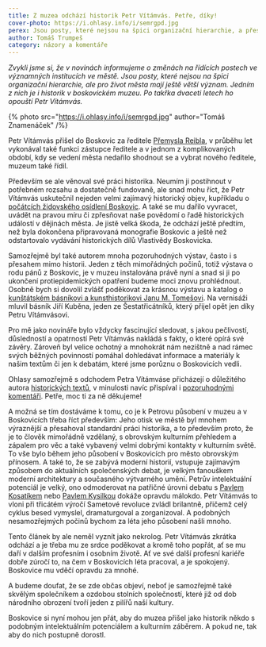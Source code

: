 ```yaml
---
title: Z muzea odchází historik Petr Vítámvás. Petře, díky!
cover-photo: https://i.ohlasy.info/i/semrgpd.jpg
perex: Jsou posty, které nejsou na špici organizační hierarchie, a přesto mají pro život města velký význam. Jedním z nich je i historik v boskovickém muzeu. Po takřka dvaceti letech ho opouští Petr Vítámvás.
author: Tomáš Trumpeš
category: názory a komentáře
---
```


*Zvykli jsme si, že v novinách informujeme o změnách na řídících postech ve významných institucích ve městě. Jsou posty, které nejsou na špici organizační hierarchie, ale pro život města mají ještě větší význam. Jedním z nich je i historik v boskovickém muzeu. Po takřka dvaceti letech ho opouští Petr Vítámvás.*

{% photo src="https://i.ohlasy.info/i/semrgpd.jpg" author="Tomáš Znamenáček" /%}

Petr Vítámvás přišel do Boskovic za ředitele [Přemysla Reibla](https://ohlasy.info/clanky/2020/05/premek-reibl.html), v průběhu let vykonával také funkci zástupce ředitele a v jednom z komplikovaných období, kdy se vedení města nedařilo shodnout se a vybrat nového ředitele, muzeum také řídil.

Především se ale věnoval své práci historika. Neumím ji postihnout v potřebném rozsahu a dostatečně fundovaně, ale snad mohu říct, že Petr Vítámvás uskutečnil nejeden velmi zajímavý historický objev, kupříkladu o [počátcích židovského osídlení Boskovic](https://ohlasy.info/clanky/2016/06/pocatky-zidovske-ctvrti.html). A také se mu dařilo vyvracet, uvádět na pravou míru či zpřesňovat naše povědomí o řadě historických událostí v dějinách města. Je jistě velká škoda, že odchází ještě předtím, než byla dokončena připravovaná monografie Boskovic a ještě než odstartovalo vydávání historických dílů Vlastivědy Boskovicka.

Samozřejmě byl také autorem mnoha pozoruhodných výstav, často i s přesahem mimo historii. Jeden z těch mimořádných počinů, totiž výstava o rodu pánů z Boskovic, je v muzeu instalována právě nyní a snad si ji po ukončení protiepidemických opatření budeme moci znovu prohlédnout. Osobně bych si dovolil zvlášť poděkovat za krásnou výstavu a katalog o [kunštátském básníkovi a kunsthistorikovi Janu M. Tomešovi](https://ohlasy.info/clanky/2016/08/slovo-a-tvar.html). Na vernisáži mluvil básník Jiří Kuběna, jeden ze Šestatřicátníků, který přijel opět jen díky Petru Vítámvásovi.

Pro mě jako novináře bylo vždycky fascinující sledovat, s jakou pečlivostí, důsledností a opatrností Petr Vítámvás nakládá s fakty, o které opírá své závěry. Zároveň byl velice ochotný a mnohokrát nám nezištně a nad rámec svých běžných povinností pomáhal dohledávat informace a materiály k našim textům či jen k debatám, které jsme porůznu o Boskovicích vedli.

Ohlasy samozřejmě s odchodem Petra Vítámváse přicházejí o důležitého autora [historických textů](https://archiv.ohlasy.info/?serial=depozitar), v minulosti navíc přispíval i [pozoruhodnými komentáři](https://archiv.ohlasy.info/?autor=Petr%20V%C3%ADt%C3%A1mv%C3%A1s&rubrika=n%C3%A1zory%20a%20koment%C3%A1%C5%99e). Petře, moc ti za ně děkujeme!

A možná se tím dostáváme k tomu, co je k Petrovu působení v muzeu a v Boskovicích třeba říct především: Jeho otisk ve městě byl mnohem výraznější a přesahoval standardní práci historika, a to především proto, že je to člověk mimořádně vzdělaný, s obrovským kulturním přehledem a zápalem pro věc a také vybavený velmi dobrými kontakty v kulturním světě. To vše bylo během jeho působení v Boskovicích pro město obrovským přínosem. A také to, že se zabývá moderní historií, vstupuje zajímavým způsobem do aktuálních společenských debat, je velkým fanouškem moderní architektury a současného výtvarného umění. Petrův intelektuální potenciál je velký, ono odmoderovat na patřičné úrovni debatu s [Pavlem Kosatíkem](https://ohlasy.info/clanky/2019/10/kosatik.html) nebo [Pavlem Kysilkou](https://ohlasy.info/clanky/2019/11/beseda-kysilka.html) dokáže opravdu málokdo. Petr Vítámvás to vloni při třicátém výročí Sametové revoluce zvládl brilantně, přičemž celý cyklus besed vymyslel, dramaturgoval a zorganizoval. A podobných nesamozřejmých počinů bychom za léta jeho působení našli mnoho.

Tento článek by ale neměl vyznít jako nekrolog. Petr Vítámvás zkrátka odchází a je třeba mu ze srdce poděkovat a kromě toho popřát, ať se mu daří v dalším profesním i osobním životě. Ať ve své další profesní kariéře dobře zúročí to, na čem v Boskovicích léta pracoval, a je spokojený. Boskovice mu vděčí opravdu za mnohé.

A budeme doufat, že se zde občas objeví, neboť je samozřejmě také skvělým společníkem a ozdobou stolních společností, které již od dob národního obrození tvoří jeden z pilířů naší kultury.

Boskovice si nyní mohou jen přát, aby do muzea přišel jako historik někdo s podobným intelektuálním potenciálem a kulturním záběrem. A pokud ne, tak aby do nich postupně dorostl.
